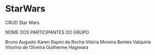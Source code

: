 # StarWars

CRUD Star Wars.

NOME DOS PARTICIPANTES DO GRUPO

Bruno Augusto
Karen Rapini da Rocha
Vitória Moreira Bentes
Valquíria Vitorino de Oliveira
Guilherme Hagiwara
